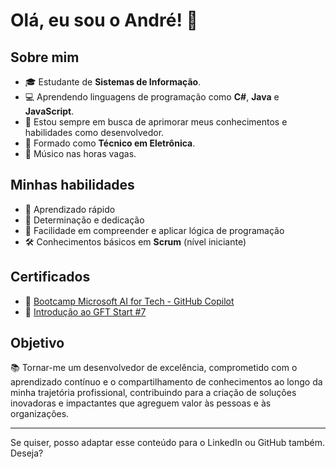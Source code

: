 # Olá, eu sou o André! 👋

## Sobre mim

* 🎓 Estudante de **Sistemas de Informação**.
* 💻 Aprendendo linguagens de programação como **C#**, **Java** e **JavaScript**.
* 🌱 Estou sempre em busca de aprimorar meus conhecimentos e habilidades como desenvolvedor.
* 🔧 Formado como **Técnico em Eletrônica**.
* 🎵 Músico nas horas vagas.

## Minhas habilidades

* 🚀 Aprendizado rápido
* 💪 Determinação e dedicação
* 🤔 Facilidade em compreender e aplicar lógica de programação
* 🛠️ Conhecimentos básicos em **Scrum** (nível iniciante)

## Certificados

* 📜 [Bootcamp Microsoft AI for Tech - GitHub Copilot](https://hermes.dio.me/certificates/VS6RROSR.pdf)
* 📜 [Introdução ao GFT Start #7](https://hermes.dio.me/certificates/ZY63ZFZC.pdf)

## Objetivo

📚 Tornar-me um desenvolvedor de excelência, comprometido com o aprendizado contínuo e o compartilhamento de conhecimentos ao longo da minha trajetória profissional, contribuindo para a criação de soluções inovadoras e impactantes que agreguem valor às pessoas e às organizações.

---

Se quiser, posso adaptar esse conteúdo para o LinkedIn ou GitHub também. Deseja?
